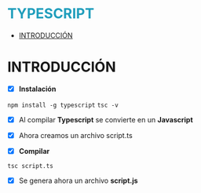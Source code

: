 <h1 style="color:#219ebc">TYPESCRIPT</h1>

- [INTRODUCCIÓN](#introducción)

# INTRODUCCIÓN

- [x] __Instalación__ <br/>

```npm install -g typescript```
```tsc -v```

- [x] Al compilar __Typescript__ se convierte en un __Javascript__ <br/>
- [x] Ahora creamos un archivo script.ts <br/>

- [x] __Compilar__

```tsc script.ts```

- [x] Se genera ahora un archivo __script.js__
















